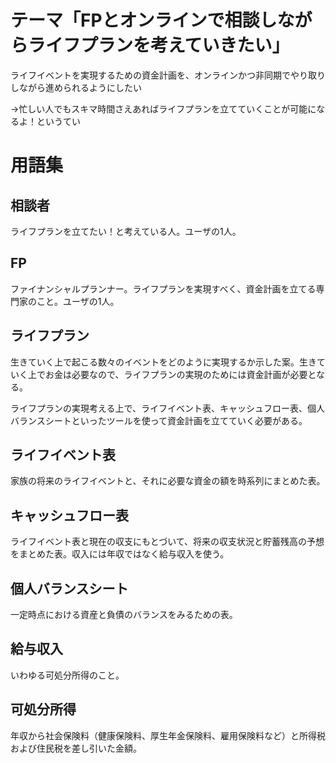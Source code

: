 # テーマ「FPとオンラインで相談しながらライフプランを考えていきたい」

ライフイベントを実現するための資金計画を、オンラインかつ非同期でやり取りしながら進められるようにしたい

→忙しい人でもスキマ時間さえあればライフプランを立てていくことが可能になるよ！というてい

# 用語集

## 相談者
ライフプランを立てたい！と考えている人。ユーザの1人。

## FP
ファイナンシャルプランナー。ライフプランを実現すべく、資金計画を立てる専門家のこと。ユーザの1人。

## ライフプラン
生きていく上で起こる数々のイベントをどのように実現するか示した案。生きていく上でお金は必要なので、ライフプランの実現のためには資金計画が必要となる。

ライフプランの実現考える上で、ライフイベント表、キャッシュフロー表、個人バランスシートといったツールを使って資金計画を立てていく必要がある。

## ライフイベント表
家族の将来のライフイベントと、それに必要な資金の額を時系列にまとめた表。

## キャッシュフロー表
ライフイベント表と現在の収支にもとづいて、将来の収支状況と貯蓄残高の予想をまとめた表。収入には年収ではなく給与収入を使う。

## 個人バランスシート
一定時点における資産と負債のバランスをみるための表。

## 給与収入
いわゆる可処分所得のこと。

## 可処分所得
年収から社会保険料（健康保険料、厚生年金保険料、雇用保険料など）と所得税および住民税を差し引いた金額。